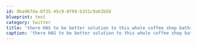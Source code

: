 ```yaml
---
id: 8ba967da-0f35-45c9-8f99-b331c9a63b50
blueprint: text
category: twitter
title: 'there HAS to be better solution to this whole coffee shop bathroom key thing.'
caption: 'there HAS to be better solution to this whole coffee shop bathroom key thing.'
---
```

